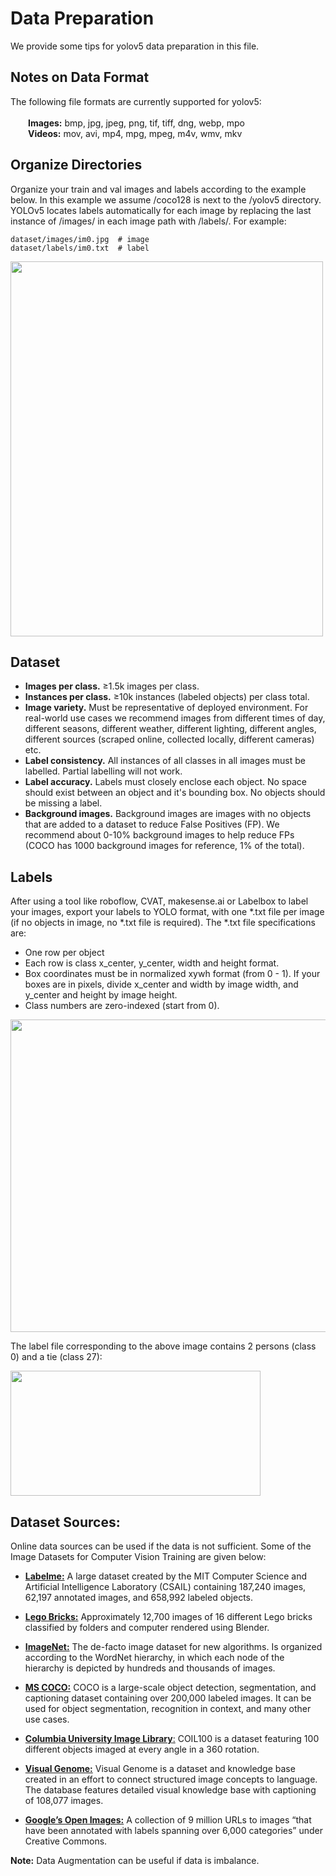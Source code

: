 # Data Preparation

We provide some tips for yolov5 data preparation in this file.

## Notes on Data Format

The following file formats are currently supported for yolov5:
</br></br>
&emsp;&emsp;**Images:** bmp, jpg, jpeg, png, tif, tiff, dng, webp, mpo
</br>
&emsp;&emsp;**Videos:** mov, avi, mp4, mpg, mpeg, m4v, wmv, mkv

## Organize Directories

Organize your train and val images and labels according to the example below. In this example we assume /coco128 is next to the /yolov5 directory. YOLOv5 locates labels automatically for each image by replacing the last instance of /images/ in each image path with /labels/. For example:

```
dataset/images/im0.jpg  # image
dataset/labels/im0.txt  # label
```

<img src="https://user-images.githubusercontent.com/26833433/112467887-e18a0980-8d67-11eb-93af-6505620ff8aa.png" width="500" height="600">

## Dataset

* **Images per class.** ≥1.5k images per class.</br>
* **Instances per class.** ≥10k instances (labeled objects) per class total.</br>
* **Image variety.** Must be representative of deployed environment. For real-world use cases we recommend images from different times of day, different seasons, different weather, different lighting, different angles, different sources (scraped online, collected locally, different cameras) etc.</br>
* **Label consistency.** All instances of all classes in all images must be labelled. Partial labelling will not work.</br>
* **Label accuracy.** Labels must closely enclose each object. No space should exist between an object and it's bounding box. No objects should be missing a label.</br>
* **Background images.** Background images are images with no objects that are added to a dataset to reduce False Positives (FP). We recommend about 0-10% background images to help reduce FPs (COCO has 1000 background images for reference, 1% of the total).</br>

## Labels

After using a tool like roboflow, CVAT, makesense.ai or Labelbox to label your images, export your labels to YOLO format, with one *.txt file per image (if no objects in image, no *.txt file is required). The *.txt file specifications are:

* One row per object
* Each row is class x_center, y_center, width and height format.
* Box coordinates must be in normalized xywh format (from 0 - 1). If your boxes are in pixels, divide x_center and width by image width, and y_center and height by image height.
* Class numbers are zero-indexed (start from 0).

<img src="https://user-images.githubusercontent.com/26833433/91506361-c7965000-e886-11ea-8291-c72b98c25eec.jpg" width="600" height="500">


The label file corresponding to the above image contains 2 persons (class 0) and a tie (class 27):

<img src="https://user-images.githubusercontent.com/26833433/112467037-d2568c00-8d66-11eb-8796-55402ac0d62f.png" width="400" height="200">

## Dataset Sources:

Online data sources can be used if the data is not sufficient. Some of the Image Datasets for Computer Vision Training are given below:

* [**Labelme:**](http://labelme.csail.mit.edu/Release3.0/browserTools/php/dataset.php?ref=hackernoon.com) A large dataset created by the MIT Computer Science and Artificial Intelligence Laboratory (CSAIL) containing 187,240 images, 62,197 annotated images, and 658,992 labeled objects.

* [**Lego Bricks:**](https://www.kaggle.com/datasets/joosthazelzet/lego-brick-images?ref=hackernoon.com) Approximately 12,700 images of 16 different Lego bricks classified by folders and computer rendered using Blender.

* [**ImageNet:**](http://image-net.org/?ref=hackernoon.com) The de-facto image dataset for new algorithms. Is organized according to the WordNet hierarchy, in which each node of the hierarchy is depicted by hundreds and thousands of images.

* [**MS COCO:**](https://cocodataset.org/) COCO is a large-scale object detection, segmentation, and captioning dataset containing over 200,000 labeled images. It can be used for object segmentation, recognition in context, and many other use cases.

* [**Columbia University Image Library**:](https://www1.cs.columbia.edu/CAVE/software/softlib/coil-100.php?ref=hackernoon.com) COIL100 is a dataset featuring 100 different objects imaged at every angle in a 360 rotation.

* [**Visual Genome:**](http://visualgenome.org/?ref=hackernoon.com) Visual Genome is a dataset and knowledge base created in an effort to connect structured image concepts to language. The database features detailed visual knowledge base with captioning of 108,077 images.

* [**Google’s Open Images:**](https://ai.googleblog.com/2016/09/introducing-open-images-dataset.html?ref=hackernoon.com) A collection of 9 million URLs to images “that have been annotated with labels spanning over 6,000 categories” under Creative Commons.

**Note:** Data Augmentation can be useful if data is imbalance.
